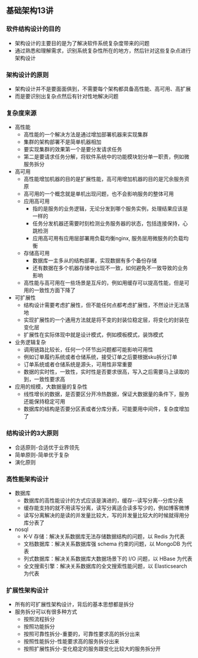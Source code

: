 ## 基础架构13讲
### 软件结构设计的目的
- 架构设计的主要目的是为了解决软件系统复杂度带来的问题
- 通过熟悉和理解需求，识别系统复杂性所在的地方，然后针对这些复杂点进行架构设计

### 架构设计的原则
- 架构设计并不是要面面俱到，不需要每个架构都具备高性能、高可用、高扩展
- 而是要识别出复杂点然后有针对性地解决问题

### 复杂度来源
- 高性能
    - 高性能的一个解决方法是通过增加部署机器来实现集群
    - 集群的架构部署不是简单机器相加
    - 要实现集群的效果第一个是要分发请求任务
    - 第二是要请求任务分解，将软件系统中的功能模块划分单一职责，例如微服务拆分
- 高可用
    - 高性能增加机器的目的是扩展性能，高可用增加机器的目的是冗余服务资原
    - 高可用的一个概念就是单机出现问题，也不会影响服务的整体可用
    - 应用高可用
        - 指的是服务的业务逻辑，无论分发到哪个服务实例，处理结果应该是一样的
        - 任务分发机器还需要时刻检测业务服务器的状态，包括连接保持，心跳检测
        - 应用高可用有应用层部署用负载均衡nginx, 服务层用微服务的负载均衡
    - 存储高可用
        - 数据库一主多从的结构部署，实现数据有多个备份存储
        - 还有数据在多个机器存储中出现不一致，如何避免不一致导致的业务影响
    - 高性能与高可用在一些场景是互斥的，例如用缓存可以提高性能，但是可用的一致性方面下降了
- 可扩展性
    - 结构设计需要考虑扩展性，但不能任何点都考虑扩展性，不然设计无法落地
    - 实现扩展性的一个通用方法就是将不变的封装位稳定层，将变化的封装在变化层
    - 扩展性在实际体现中就是设计模式，例如模板模式，装饰模式
- 业务逻辑复杂
    - 调用链路比较长，任何一个环节出问题都可能影响可用性
    - 例如订单履约系统或者仓储系统，接受订单之后要根据sku拆分订单
    - 订单系统或者仓储系统是源头，可用性非常重要
    - 数据的实时性，一致性，实时性是否要求很高，写入之后需要马上读取的到，一致性要求高
- 应用的规模，大数据量的复杂性
    - 线性增长的数据，是否要区分开冷热数据，保证大数据量的条件下，服务还能保持稳定可用
    - 数据库的结构是否要分区表或者分库分表，可能要用中间件，复杂度增加了
### 结构设计的3大原则
- 合适原则-合适优于业界领先
- 简单原则-简单优于复杂
- 演化原则

### 高性能架构设计
- 数据库
    - 数据库的高性能设计的方式应该是演进的，缓存--读写分离--分库分表
    - 缓存能支持的就不用读写分离，读写分离适合读多写少的，例如博客微博
    - 读写分离解决的是读的并发量比较大，写的并发量比较大的时候就得用分库分表了
- nosql
    - K-V 存储：解决关系数据库无法存储数据结构的问题，以 Redis 为代表
    - 文档数据库：解决关系数据库强 schema 约束的问题，以 MongoDB 为代表
    - 列式数据库：解决关系数据库大数据场景下的 I/O 问题，以 HBase 为代表
    - 全文搜索引擎：解决关系数据库的全文搜索性能问题，以 Elasticsearch 为代表
### 扩展性架构设计
- 所有的可扩展性架构设计，背后的基本思想都是拆分
- 服务拆分可以有很多种方式
    - 按照流程拆分
    - 按照功能拆分
    - 按照可靠性拆分-重要的，可靠性要求高的拆分出来
    - 按照性能拆分-性能要求高的服务拆分出来
    - 按照扩展性拆分-变化稳定的服务跟变化比较大的服务拆分开
